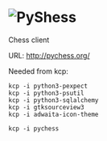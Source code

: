 ![PyShess](http://pychess.org/images/pychess.png)
=====
Chess client

URL: http://pychess.org/

Needed from kcp:

```
kcp -i python3-pexpect 
kcp -i python3-psutil 
kcp -i python3-sqlalchemy 
kcp -i gtksourceview3 
kcp -i adwaita-icon-theme
```

```
kcp -i pychess
```


